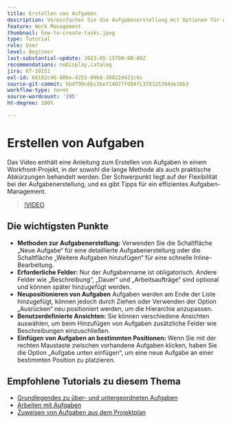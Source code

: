 ```yaml
---
title: Erstellen von Aufgaben
description: Vereinfachen Sie die Aufgabenerstellung mit Optionen für die detaillierte Bearbeitung oder Inline-Bearbeitung, flexible Neupositionierung, benutzerdefinierte Ansichten für zusätzliche Felder und bestimmte Platzierungen, wie z. B. die Verwendung von „Aufgabe unten einfügen“ in Workfront.
feature: Work Management
thumbnail: how-to-create-tasks.jpeg
type: Tutorial
role: User
level: Beginner
last-substantial-update: 2023-05-15T00:00:00Z
recommendations: noDisplay,catalog
jira: KT-10151
exl-id: 68102c46-80be-4255-89b8-38022d421c6c
source-git-commit: bbdf99c6bc1be714077fd94fc3f8325394de36b3
workflow-type: tm+mt
source-wordcount: '195'
ht-degree: 100%

---
```


# Erstellen von Aufgaben

Das Video enthält eine Anleitung zum Erstellen von Aufgaben in einem Workfront-Projekt, in der sowohl die lange Methode als auch praktische Abkürzungen behandelt werden. Der Schwerpunkt liegt auf der Flexibilität bei der Aufgabenerstellung, und es gibt Tipps für ein effizientes Aufgaben-Management.


>[!VIDEO](https://video.tv.adobe.com/v/3419372/?quality=12&learn=on&enablevpops=1)

## Die wichtigsten Punkte

* **Methoden zur Aufgabenerstellung:** Verwenden Sie die Schaltfläche „Neue Aufgabe“ für eine detaillierte Aufgabenerstellung oder die Schaltfläche „Weitere Aufgaben hinzufügen“ für eine schnelle Inline-Bearbeitung.
* **Erforderliche Felder:** Nur der Aufgabenname ist obligatorisch. Andere Felder wie „Beschreibung“, „Dauer“ und „Arbeitsaufträge“ sind optional und können später hinzugefügt werden.
* **Neupositionieren von Aufgaben** Aufgaben werden am Ende der Liste hinzugefügt, können jedoch durch Ziehen oder Verwenden der Option „Ausrücken“ neu positioniert werden, um die Hierarchie anzupassen.
* **Benutzerdefinierte Ansichten:** Sie können verschiedene Ansichten auswählen, um beim Hinzufügen von Aufgaben zusätzliche Felder wie Beschreibungen einzuschließen. 
* **Einfügen von Aufgaben an bestimmten Positionen:** Wenn Sie mit der rechten Maustaste zwischen vorhandene Aufgaben klicken, haben Sie die Option „Aufgabe unten einfügen“, um eine neue Aufgabe an einer bestimmten Position zu platzieren.


## Empfohlene Tutorials zu diesem Thema

* [Grundlegendes zu über- und untergeordneten Aufgaben](/help/manage-work/tasks/understand-parent-child-tasks.md)
* [Arbeiten mit Aufgaben](/help/manage-work/tasks/work-with-tasks.md)
* [Zuweisen von Aufgaben aus dem Projektplan](/help/manage-work/tasks/assign-tasks-from-the-project-plan.md)

